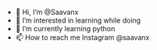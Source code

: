- 👋 Hi, I’m @Saavanx
- 👀 I’m interested in learning while doing
- 🌱 I’m currently learning python
- 📫 How to reach me Instagram @saavanx

<!---
Saavanx/Saavanx is a ✨ special ✨ repository because its `README.md` (this file) appears on your GitHub profile.
You can click the Preview link to take a look at your changes.
--->
